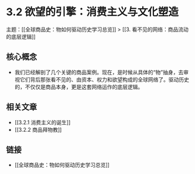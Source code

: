 # 3.2 欲望的引擎：消费主义与文化塑造

主题：[[全球商品史：物如何驱动历史学习总览]] > [[3. 看不见的网络：商品流动的底层逻辑]]

## 核心概念

- 我们已经解剖了几个关键的商品案例。现在，是时候从具体的“物”抽身，去审视它们背后那张看不见的、由资本、权力和欲望构成的全球网络了。驱动历史的，不仅仅是商品本身，更是这套网络运作的底层逻辑。

## 相关文章

- [[3.2.1 消费主义的诞生]]
- [[3.2.2 商品拜物教]]

## 链接

- [[全球商品史：物如何驱动历史学习总览]]
